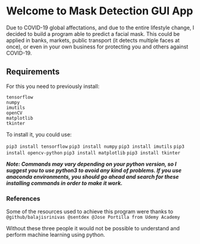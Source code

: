 # Welcome to Mask Detection GUI App
Due to COVID-19 global affectations, and due to the entire lifestyle change, I decided to build a program able to 
predict a facial mask. This could be applied in banks, markets, public transport (it detects multiple faces at once), or even in your
own business for protecting you and others against COVID-19.
## Requirements
For this you need to previously install:
```
tensorflow
numpy
imutils
openCV
matplotlib
tkinter
```

To install it, you could use:

`pip3 install tensorflow`
`pip3 install numpy`
`pip3 install imutils`
`pip3 install opencv-python`
`pip3 install matplotlib`
`pip3 install tkinter`

***Note: Commands may vary depending on your python version, so I suggest you to use python3 to avoid any kind of problems. If you
use anaconda environments, you should go ahead and search for these installing commands in order to make it work.***

### References
Some of the resources used to achieve this program were thanks to ```@github/balajisrinivas @sentdex @Jose Portilla from Udemy Academy```

Without these three people it would not be possible to understand and perform machine learning using python.
